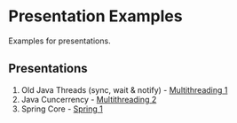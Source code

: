 Presentation Examples
=====================

Examples for presentations.

Presentations
-------------

1. Old Java Threads (sync, wait & notify) -  [Multithreading 1](multithreading-1)
2. Java Cuncerrency - [Multithreading 2](multithreading-2)
3. Spring Core - [Spring 1](spring-1)
